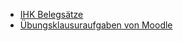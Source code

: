 
- [IHK Belegsätze](https://moodle.mm-bbs.de/moodle/mod/folder/view.php?id=234329)
- [Übungsklausuraufgaben von Moodle](https://moodle.mm-bbs.de/moodle/course/view.php?id=2185)
